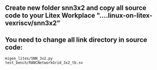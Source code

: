 ## Create new folder snn3x2 and copy all source code to your Litex Workplace "....linux-on-litex-vexriscv/snn3x2"
## You need to change all link directory in source code:
```Shell
migen_litex/SNN_3x2.py
test_bench/RANCNetworkGrid_3x2_tb.sv
```
